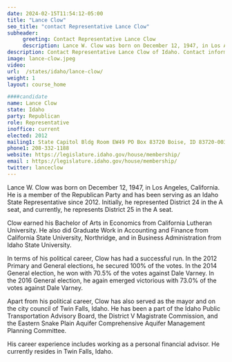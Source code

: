 ```yaml
---
date: 2024-02-15T11:54:12-05:00
title: "Lance Clow"
seo_title: "contact Representative Lance Clow"
subheader:
     greeting: Contact Representative Lance Clow
     description: Lance W. Clow was born on December 12, 1947, in Los Angeles, California. He is a member of the Republican Party and has been serving as an Idaho State Representative since 2012. He represents District 25 in the A seat.
description: Contact Representative Lance Clow of Idaho. Contact information for Lance Clow includes email address, phone number, and mailing address.
image: lance-clow.jpeg
video:
url:  /states/idaho/lance-clow/
weight: 1
layout: course_home

####candidate
name: Lance Clow
state: Idaho
party: Republican
role: Representative
inoffice: current
elected: 2012
mailing1: State Capitol Bldg Room EW49 PO Box 83720 Boise, ID 83720-0038
phone1: 208-332-1188
website: https://legislature.idaho.gov/house/membership/
email : https://legislature.idaho.gov/house/membership/
twitter: lanceclow
---
```


Lance W. Clow was born on December 12, 1947, in Los Angeles, California. He is a member of the Republican Party and has been serving as an Idaho State Representative since 2012. Initially, he represented District 24 in the A seat, and currently, he represents District 25 in the A seat.

Clow earned his Bachelor of Arts in Economics from California Lutheran University. He also did Graduate Work in Accounting and Finance from California State University, Northridge, and in Business Administration from Idaho State University.

In terms of his political career, Clow has had a successful run. In the 2012 Primary and General elections, he secured 100% of the votes. In the 2014 General election, he won with 70.5% of the votes against Dale Varney. In the 2016 General election, he again emerged victorious with 73.0% of the votes against Dale Varney.

Apart from his political career, Clow has also served as the mayor and on the city council of Twin Falls, Idaho. He has been a part of the Idaho Public Transportation Advisory Board, the District V Magistrate Commission, and the Eastern Snake Plain Aquifer Comprehensive Aquifer Management Planning Committee.

His career experience includes working as a personal financial advisor. He currently resides in Twin Falls, Idaho.
